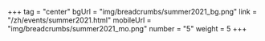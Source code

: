 +++
tag = "center"
bgUrl = "img/breadcrumbs/summer2021_bg.png"
link = "/zh/events/summer2021.html"
mobileUrl = "img/breadcrumbs/summer2021_mo.png"
number = "5"
weight =  5
+++
